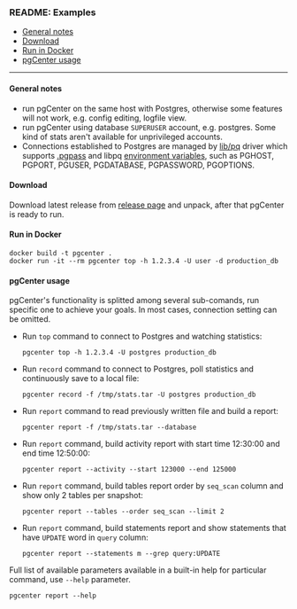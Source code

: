 ### README: Examples 

- [General notes](#general-notes)
- [Download](#download)
- [Run in Docker](#run-in-docker)
- [pgCenter usage](#pgcenter-usage)
---

#### General notes
- run pgCenter on the same host with Postgres, otherwise some features will not work, e.g. config editing, logfile view.
- run pgCenter using database `SUPERUSER` account, e.g. postgres. Some kind of stats aren't available for unprivileged accounts.
- Connections established to Postgres are managed by [lib/pq](https://godoc.org/github.com/lib/pq) driver which supports [.pgpass](https://www.postgresql.org/docs/current/static/libpq-pgpass.html) and libpq [environment variables](https://www.postgresql.org/docs/current/static/libpq-envars.html), such as PGHOST, PGPORT, PGUSER, PGDATABASE, PGPASSWORD, PGOPTIONS.

#### Download
Download latest release from [release page](https://github.com/lesovsky/pgcenter/releases) and unpack, after that pgCenter is ready to run.

#### Run in Docker
```
docker build -t pgcenter .
docker run -it --rm pgcenter top -h 1.2.3.4 -U user -d production_db
```

#### pgCenter usage
pgCenter's functionality is splitted among several sub-comands, run specific one to achieve your goals.
In most cases, connection setting can be omitted.

- Run `top` command to connect to Postgres and watching statistics:
    ```
    pgcenter top -h 1.2.3.4 -U postgres production_db
    ```

- Run `record` command to connect to Postgres, poll statistics and continuously save to a local file:
    ```
    pgcenter record -f /tmp/stats.tar -U postgres production_db
    ```

- Run `report` command to read previously written file and build a report:
    ```
    pgcenter report -f /tmp/stats.tar --database
    ```

- Run `report` command, build activity report with start time 12:30:00 and end time 12:50:00:
    ```
    pgcenter report --activity --start 123000 --end 125000
    ```
    
- Run `report` command, build tables report order by `seq_scan` column and show only 2 tables per snapshot:
    ```
    pgcenter report --tables --order seq_scan --limit 2
    ```
- Run `report` command, build statements report and show statements that have `UPDATE` word in `query` column:
    ```
    pgcenter report --statements m --grep query:UPDATE
    ```
    
Full list of available parameters available in a built-in help for particular command, use `--help` parameter.

```
pgcenter report --help
```
